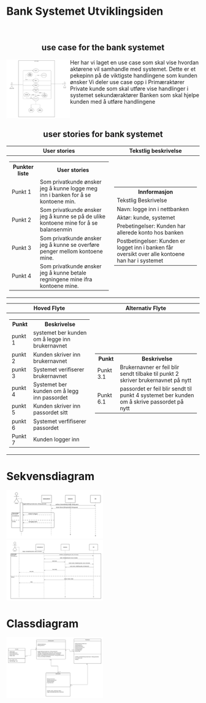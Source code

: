 # Bank Systemet Utviklingsiden

<br><h2 align ="center"> use case for the bank systemet</h2>

<img width="33%" align="left" src="Images/use_case.png">
Her har vi laget en use case som skal vise hvordan aktørene vil samhandle med systemet.
Dette er et pekepinn på de viktigste handlingene som kunden ønsker
Vi deler use case opp i
Primæraktører 
 Private kunde som skal utføre vise handlinger i systemet
 sekundæraktører
 Banken som skal hjelpe kunden med å utføre handlingene
<br clear="both"/>

<h2 align="center">user stories for bank systemet</h2>

| User stories | Tekstlig  beskrivelse | 
| --- | --- |
|<table><tr><th> Punkter liste </th><th> User stories </th></tr><tr><td> Punkt 1 </td><td> Som privatkunde ønsker jeg å kunne logge meg inn i banken for å se kontoene min.</td></tr><tr><td> Punkt 2 </td><td>Som privatkunde ønsker jeg å kunne se på de ulike kontoene mine for å se balansenmin</td></tr><tr><td> Punkt 3 </td><td> Som privatkunde ønsker jeg å kunne se overføre penger mellom kontoene mine.</td></tr><tr><td> Punkt 4 </td><td> Som privatkunde ønsker jeg å kunne betale regningene mine ifra kontoene mine.</td></tr></table>|<table><tr><th>Innformasjon</th></tr><tr> <td> Tekstlig Beskrivelse </td> </tr> <tr> <td> Navn: logge inn i nettbanken </td></tr><tr><td> Aktør: kunde, systemet </td> </tr><tr><td> Prebetingelser: Kunden har allerede konto hos banken </td></tr><tr><td> Postbetingelser: Kunden er logget inn i banken får oversikt over alle kontoene han har i systemet </tr></table> |


| Hoved Flyte | Alternativ Flyte |
|--|--|
|<table> <tr><th>Punkt</th><th>Beskrivelse</th></tr><tr><td>punkt 1</td><td>systemet ber kunden om å legge inn brukernavnet</td></tr><tr><td>punkt 2</td><td>Kunden skriver inn brukernavnet</td></tr><tr><td>punkt 3</td><td>Systemet verifiserer brukernavnet</td></tr><tr><td>punkt 4</td><td>Systemet ber kunden om å legg inn passordet</td></tr><tr><td>punkt 5</td><td>Kunden skriver inn passordet sitt</td></tr><tr><td>punkt 6</td><td>Systemet verfifiserer passordet</td></tr><tr><td>Punkt 7</td><td>Kunden logger inn</td></td></tr> </table>|<table><tr><th> Punkt</th><th>Beskrivelse</th></tr><tr><td>Punkt 3.1</td><td>Brukernavner er feil blir sendt tilbake til punkt 2 skriver brukernavnet på nytt</td></tr><tr><td>Punkt 6.1</td><td>passordet  er feil blir sendt til punkt 4 systemet ber kunden om å skrive passordet på nytt</td></tr> </table>|

# Sekvensdiagram

<p align="left" width="100%">
<img width="50%" src="Images/sequence_punkt_one.png">
<img width="50%" src="Images/sequence_punkt_two.png">
</p>

# Classdiagram
<img width="50%" src="Images/class_diagram.png">



